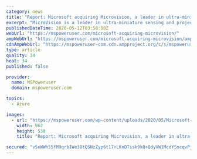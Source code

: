 ```yaml
---
category: news
title: "Report: Microsoft acquiring Microvision, a leader in ultra-miniature projection display"
excerpt: "MicroVision is a leader in ultra-miniature sensing and projection solution based on the laser beam scanning methodology. MicroVision has a substantial portfolio of patents relating to laser beam scanning projection and sensing."
publishedDateTime: 2020-05-12T03:58:00Z
webUrl: "https://mspoweruser.com/microsoft-acquiring-microvision/"
ampWebUrl: "https://mspoweruser.com/microsoft-acquiring-microvision/amp/"
cdnAmpWebUrl: "https://mspoweruser-com.cdn.ampproject.org/c/s/mspoweruser.com/microsoft-acquiring-microvision/amp/"
type: article
quality: 34
heat: 34
published: false

provider:
  name: MSPoweruser
  domain: mspoweruser.com

topics:
  - Azure

images:
  - url: "https://mspoweruser.com/wp-content/uploads/2020/05/Microsoft-Microvision.jpg"
    width: 962
    height: 538
    title: "Report: Microsoft acquiring Microvision, a leader in ultra-miniature projection display"

secured: "v5eWWh55fM9qrbIWe3OtQSNzZyp6t17+LKnDTisk9kQ+QdyVW1McdYSncqvPjhwBktt+w4/zk81GG9O/anaC+BFxLDs7HFQHnvJulgpBdao8FvKDZG+puE28tc/nceXn9foS9ZrX/erZ74XLIRX5zmKmqf6D5kOcruvKNkIpqxgKo2YQjR/HOaUUM8DV6Dzkf5zv5Nv4e0JxVjPZeYNwfZAiwjJVPcc4r1ejLQIVz9+O8WjyzGOAwId3yIahpDSUcCwrSR8GHzPlUTlIvt8qnGWK4P2GqmwhSVprdvy7sAL/OhalfXF2bO6pcJ68KfJWOJ6FLaSrnGNqOpHAADIA552i02b0eT6J3ZTsbLWjL8oxZhaZL7lxKSsoCcn281MDCjA+07tIZEfqvLzoosL/FE0ufKJkJHKXsKg0sTz28wdu0HouacG/WWL+CTTLs+ByOqMrT0ohTF7oahvl/ChTVwv1ABNnYkJlkc6xNktW2Lg=;FWjJ1wGdC5DQE1dAZo/M6g=="
---
```



